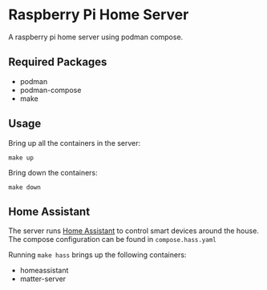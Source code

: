 # Raspberry Pi Home Server

A raspberry pi home server using podman compose.

## Required Packages

- podman
- podman-compose
- make

## Usage

Bring up all the containers in the server:
```
make up
```

Bring down the containers:
```
make down
```

## Home Assistant

The server runs [Home Assistant](https://www.home-assistant.io/) to control smart devices around the house.
The compose configuration can be found in `compose.hass.yaml`

Running `make hass` brings up the following containers:
- homeassistant
- matter-server